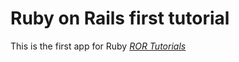 # Ruby on Rails first tutorial

This is the first app for Ruby [*ROR Tutorials*](http://www.rails.com)
